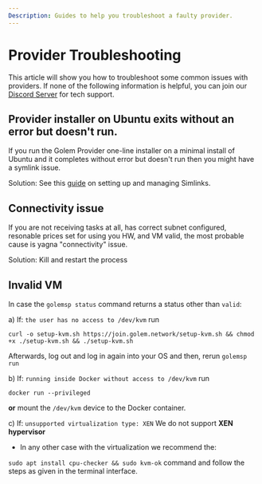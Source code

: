 ```yaml
---
Description: Guides to help you troubleshoot a faulty provider.
---
```


# Provider Troubleshooting

This article will show you how to troubleshoot some common issues with providers. If none of the following information is helpful, you can join our [Discord Server](https://chat.golem.network/) for tech support.

## Provider installer on Ubuntu exits without an error but doesn't run.

If you run the Golem Provider one-line installer on a minimal install of Ubuntu and it completes without error but doesn't run then you might have a symlink issue.

Solution: See this [guide](https://geekrewind.com/setup-and-manage-symlinks-on-ubuntu-18-04-16-04/) on setting up and managing Simlinks.

## Connectivity issue

If you are not receiving tasks at all, has correct subnet configured, resonable prices set for using you HW, and VM valid, the most probable cause is yagna "connectivity" issue.

Solution: Kill and restart the process

## Invalid VM

In case the `golemsp status` command returns a status other than `valid`:

a\) If: `the user has no access to /dev/kvm` run

```text
curl -o setup-kvm.sh https://join.golem.network/setup-kvm.sh && chmod +x ./setup-kvm.sh && ./setup-kvm.sh
```

Afterwards, log out and log in again into your OS and then, rerun `golemsp run`

b\) If: `running inside Docker without access to /dev/kvm` run

```text
docker run --privileged
```

**or** mount the `/dev/kvm` device to the Docker container.

  
c\) If: `unsupported virtualization type: XEN` We do not support **XEN hypervisor**

* In any other case with the virtualization we recommend the:

`sudo apt install cpu-checker && sudo kvm-ok` command and follow the steps as given in the terminal interface.

